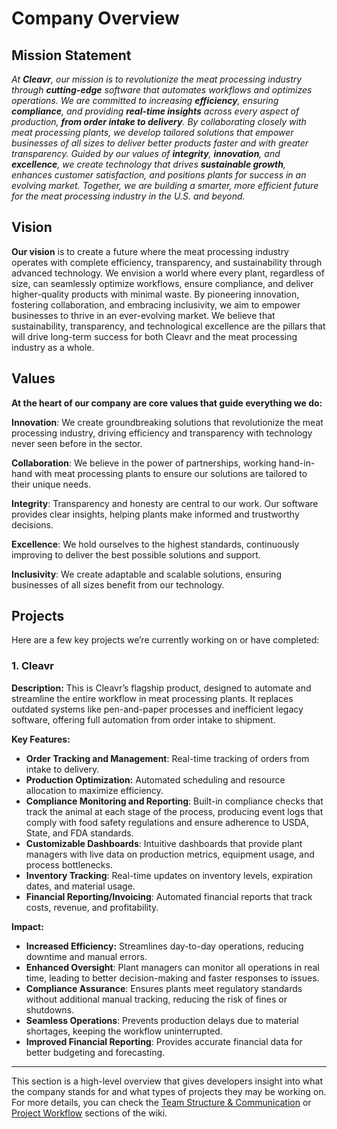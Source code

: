 # Company Overview

## Mission Statement

_At **Cleavr**, our mission is to revolutionize the meat processing industry through **cutting-edge** software that automates workflows and optimizes operations. We are committed to increasing **efficiency**, ensuring **compliance**, and providing **real-time insights** across every aspect of production, **from order intake to delivery**. By collaborating closely with meat processing plants, we develop tailored solutions that empower businesses of all sizes to deliver better products faster and with greater transparency. Guided by our values of **integrity**, **innovation**, and **excellence**, we create technology that drives **sustainable growth**, enhances customer satisfaction, and positions plants for success in an evolving market. Together, we are building a smarter, more efficient future for the meat processing industry in the U.S. and beyond._

## Vision

**Our vision** is to create a future where the meat processing industry operates with complete efficiency, transparency, and sustainability through advanced technology. We envision a world where every plant, regardless of size, can seamlessly optimize workflows, ensure compliance, and deliver higher-quality products with minimal waste. By pioneering innovation, fostering collaboration, and embracing inclusivity, we aim to empower businesses to thrive in an ever-evolving market. We believe that sustainability, transparency, and technological excellence are the pillars that will drive long-term success for both Cleavr and the meat processing industry as a whole.

## Values

**At the heart of our company are core values that guide everything we do:**

**Innovation**: We create groundbreaking solutions that revolutionize the meat processing industry, driving efficiency and transparency with technology never seen before in the sector.

**Collaboration**: We believe in the power of partnerships, working hand-in-hand with meat processing plants to ensure our solutions are tailored to their unique needs.

**Integrity**: Transparency and honesty are central to our work. Our software provides clear insights, helping plants make informed and trustworthy decisions.

**Excellence**: We hold ourselves to the highest standards, continuously improving to deliver the best possible solutions and support.

**Inclusivity**: We create adaptable and scalable solutions, ensuring businesses of all sizes benefit from our technology.

## Projects

Here are a few key projects we’re currently working on or have completed:

### 1. **Cleavr**

**Description:**
This is Cleavr’s flagship product, designed to automate and streamline the entire workflow in meat processing plants. It replaces outdated systems like pen-and-paper processes and inefficient legacy software, offering full automation from order intake to shipment.

**Key Features:**

- **Order Tracking and Management**: Real-time tracking of orders from intake to delivery.
- **Production Optimization:** Automated scheduling and resource allocation to maximize efficiency.
- **Compliance Monitoring and Reporting**: Built-in compliance checks that track the animal at each stage of the process, producing event logs that comply with food safety regulations and ensure adherence to USDA, State, and FDA standards.
- **Customizable Dashboards**: Intuitive dashboards that provide plant managers with live data on production metrics, equipment usage, and process bottlenecks.
- **Inventory Tracking**: Real-time updates on inventory levels, expiration dates, and material usage.
- **Financial Reporting/Invoicing**: Automated financial reports that track costs, revenue, and profitability.

**Impact:**

- **Increased Efficiency:** Streamlines day-to-day operations, reducing downtime and manual errors.
- **Enhanced Oversight**: Plant managers can monitor all operations in real time, leading to better decision-making and faster responses to issues.
- **Compliance Assurance**: Ensures plants meet regulatory standards without additional manual tracking, reducing the risk of fines or shutdowns.
- **Seamless Operations**: Prevents production delays due to material shortages, keeping the workflow uninterrupted.
- **Improved Financial Reporting**: Provides accurate financial data for better budgeting and forecasting.

---

This section is a high-level overview that gives developers insight into what the company stands for and what types of projects they may be working on. For more details, you can check the [Team Structure & Communication](team-structure.md) or [Project Workflow](project-workflow.md) sections of the wiki.
